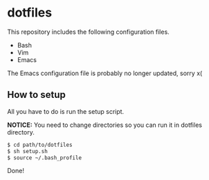 # dotfiles
This repository includes the following configuration files.

* Bash
* Vim
* Emacs

The Emacs configuration file is probably no longer updated, sorry x(

## How to setup
All you have to do is run the setup script.

**NOTICE:** You need to change directories so you can run it in dotfiles directory.

```bash
$ cd path/to/dotfiles
$ sh setup.sh
$ source ~/.bash_profile
```

Done!
